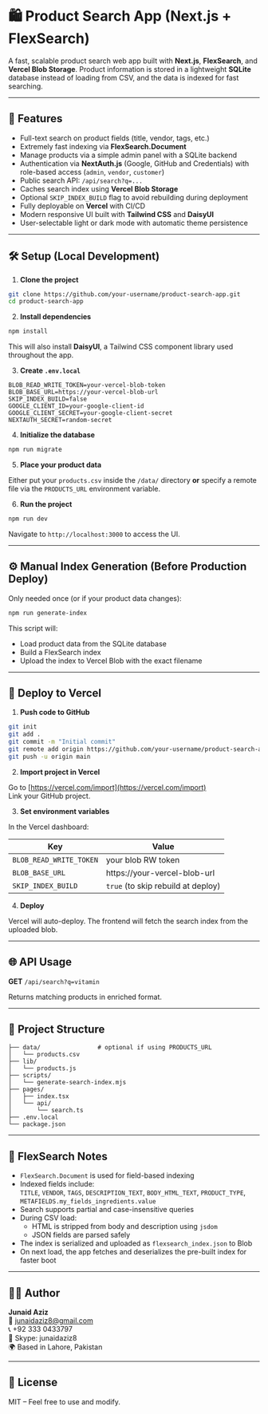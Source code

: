 # 🛍️ Product Search App (Next.js + FlexSearch)

A fast, scalable product search web app built with **Next.js**, **FlexSearch**, and **Vercel Blob Storage**. Product information is stored in a lightweight **SQLite** database instead of loading from CSV, and the data is indexed for fast searching.

---

## 🚀 Features

- Full-text search on product fields (title, vendor, tags, etc.)
- Extremely fast indexing via **FlexSearch.Document**
- Manage products via a simple admin panel with a SQLite backend
- Authentication via **NextAuth.js** (Google, GitHub and Credentials) with
  role-based access (`admin`, `vendor`, `customer`)
- Public search API: `/api/search?q=...`
- Caches search index using **Vercel Blob Storage**
- Optional `SKIP_INDEX_BUILD` flag to avoid rebuilding during deployment
- Fully deployable on **Vercel** with CI/CD
- Modern responsive UI built with **Tailwind CSS** and **DaisyUI**
- User-selectable light or dark mode with automatic theme persistence

---

## 🛠️ Setup (Local Development)

1. **Clone the project**

```bash
git clone https://github.com/your-username/product-search-app.git
cd product-search-app
```

2. **Install dependencies**

```bash
npm install
```
This will also install **DaisyUI**, a Tailwind CSS component library used throughout the app.

3. **Create `.env.local`**

```env
BLOB_READ_WRITE_TOKEN=your-vercel-blob-token
BLOB_BASE_URL=https://your-vercel-blob-url
SKIP_INDEX_BUILD=false
GOOGLE_CLIENT_ID=your-google-client-id
GOOGLE_CLIENT_SECRET=your-google-client-secret
NEXTAUTH_SECRET=random-secret
```

4. **Initialize the database**

```bash
npm run migrate
```

5. **Place your product data**

Either put your `products.csv` inside the `/data/` directory **or** specify a
remote file via the `PRODUCTS_URL` environment variable.

6. **Run the project**

```bash
npm run dev
```

Navigate to `http://localhost:3000` to access the UI.

---

## ⚙️ Manual Index Generation (Before Production Deploy)

Only needed once (or if your product data changes):

```bash
npm run generate-index
```

This script will:

- Load product data from the SQLite database
- Build a FlexSearch index
- Upload the index to Vercel Blob with the exact filename

---

## 🚀 Deploy to Vercel

1. **Push code to GitHub**

```bash
git init
git add .
git commit -m "Initial commit"
git remote add origin https://github.com/your-username/product-search-app.git
git push -u origin main
```

2. **Import project in Vercel**

Go to [https://vercel.com/import](https://vercel.com/import)  
Link your GitHub project.

3. **Set environment variables**

In the Vercel dashboard:

| Key                   | Value                                |
|------------------------|----------------------------------------|
| `BLOB_READ_WRITE_TOKEN` | your blob RW token                    |
| `BLOB_BASE_URL`         | https://your-vercel-blob-url          |
| `SKIP_INDEX_BUILD`      | `true` (to skip rebuild at deploy)    |

4. **Deploy**

Vercel will auto-deploy. The frontend will fetch the search index from the uploaded blob.

---

## 🌐 API Usage

**GET** `/api/search?q=vitamin`

Returns matching products in enriched format.

---

## 📂 Project Structure

```
├── data/                # optional if using PRODUCTS_URL
│   └── products.csv
├── lib/
│   └── products.js
├── scripts/
│   └── generate-search-index.mjs
├── pages/
│   ├── index.tsx
│   └── api/
│       └── search.ts
├── .env.local
└── package.json
```

---

## 🔎 FlexSearch Notes

- `FlexSearch.Document` is used for field-based indexing
- Indexed fields include:  
  `TITLE`, `VENDOR`, `TAGS`, `DESCRIPTION_TEXT`, `BODY_HTML_TEXT`, `PRODUCT_TYPE`, `METAFIELDS.my_fields_ingredients.value`
- Search supports partial and case-insensitive queries
- During CSV load:
  - HTML is stripped from body and description using `jsdom`
  - JSON fields are parsed safely
- The index is serialized and uploaded as `flexsearch_index.json` to Blob
- On next load, the app fetches and deserializes the pre-built index for faster boot

---

## 👨‍💻 Author

**Junaid Aziz**  
📧 junaidaziz8@gmail.com  
📞 +92 333 0433797  
🧠 Skype: junaidaziz8  
🌍 Based in Lahore, Pakistan  

---

## 📝 License

MIT – Feel free to use and modify.
